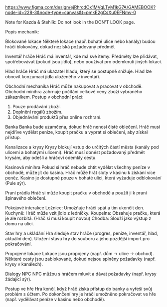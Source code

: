 https://www.figma.com/design/ejRhrcdOx1MVqLTyM1kG7A/GAMEBOOK?node-id=228-3&node-type=canvas&t=pmkE2gCsXu0EFNmv-0

Note for Kazda & Stehlík:
Do not look in the DON'T LOOK page.

Popis mechanik:

Blokované lokace
Některé lokace (např. bohaté ulice nebo kanály) budou hráči blokovány, dokud nezíská požadovaný předmět

Inventář hráče
Hráč má inventář, kde má své itemy. Předměty lze přidávat, spotřebovávat (pokud jsou jídlo), nebo používat pro odemknutí jiných lokací.

Hlad hráče
Hráč má ukazatel hladu, který se postupně snižuje. Hlad lze obnovit konzumací jídla uloženého v inventáři.

Obchodní mechanika
Hráč může nakupovat a pracovat v obchodě. Obchodní minihra zahrnuje počítání celkové ceny zboží vybraného zákazníkem. 
Postup v obchodní práci:
1) Pouze prodávání zboží.
2) Doplnění regálů zbožím.
3) Objednávání produktů přes online rozhraní.

Banka
Banka bude uzamčena, dokud hráč nenosí čisté oblečení. Hráč musí nejdříve vydělat peníze, koupit pračku a vyprat si oblečení, aby získal přístup.

Kanalizace a krysy
Krysy blokují vstup do určitých částí města (kanály pod ulicemi a bohatými ulicemi). Hráč musí donést požadovaný předmět krysám, aby odešli a hráčovi odemkly cestu.

Kasinová minihra
Pokud si hráč nebude chtít vydělat všechny peníze v obchodě, může jít do kasina. Hráč může hrát sloty v kasinu k získání více peněz. Kasino je dostupné pouze v bohaté ulici, která vyžaduje odblokování (Pule sýr).

Praní prádla
Hráč si může koupit pračku v obchodě a použít ji k praní špinavého oblečení.

Pokojové interakce
Ložnice: Umožňuje hráči spát a tím ukončit den.
Kuchyně: Hráč může vzít jídlo z ledničky.
Koupelna: Obsahuje pračku, která je ale rozbitá. (Hráč si musí koupit novou)
Chodba: Slouží jako výstup z domu na ulici.

Stav hry a ukládání
Hra sleduje stav hráče (progres, peníze, inventář, hlad, aktuální den). Uložení stavu hry do souboru a jeho pozdější import pro pokračování.

Propojené lokace
Lokace jsou propojeny (např. dům → ulice → obchod). Některé cesty jsou zablokované, dokud nejsou splněny požadavky (např. krysy v kanálech).

Dialogy NPC
NPC můžou s hráčem mluvit a dávat požadavky (např. krysy žádající sýr).

Postup ve hře
Hra končí, když hráč získá přístup do banky a vyřeší svůj problém s účtem. Po dokončení hry je hráči umožněno pokračovat ve hře (např. vydělávat peníze v kasinu nebo obchodě).

